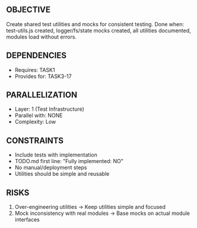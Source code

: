 ## OBJECTIVE
Create shared test utilities and mocks for consistent testing.
Done when: test-utils.js created, logger/fs/state mocks created, all utilities documented, modules load without errors.

## DEPENDENCIES
- Requires: TASK1
- Provides for: TASK3-17

## PARALLELIZATION
- Layer: 1 (Test Infrastructure)
- Parallel with: NONE
- Complexity: Low

## CONSTRAINTS
- Include tests with implementation
- TODO.md first line: "Fully implemented: NO"
- No manual/deployment steps
- Utilities should be simple and reusable

## RISKS
1. Over-engineering utilities → Keep utilities simple and focused
2. Mock inconsistency with real modules → Base mocks on actual module interfaces
